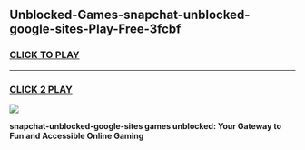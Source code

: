 
## Unblocked-Games-snapchat-unblocked-google-sites-Play-Free-3fcbf
<h3>
<a href="https://premium76.site?title=snapchat-unblocked-google-sites&ref=18A1">CLICK TO PLAY</a></h3>
<hr>

<h3>
<a href="https://premium76.site?title=snapchat-unblocked-google-sites&ref=18A1">CLICK 2 PLAY</a>
  
</h3>

<a href="https://premium76.site?title=snapchat-unblocked-google-sites&ref=18A1"><img src="https://clearcache.store/games.png"></a>


**snapchat-unblocked-google-sites games unblocked: Your Gateway to Fun and Accessible Online Gaming**
